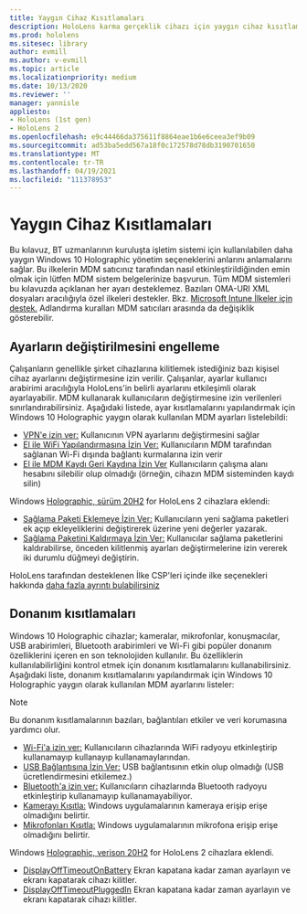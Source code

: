 ```yaml
---
title: Yaygın Cihaz Kısıtlamaları
description: HoloLens karma gerçeklik cihazı için yaygın cihaz kısıtlamaları ve ayarları hakkında güncel bilgi edinebilirsiniz.
ms.prod: hololens
ms.sitesec: library
author: evmill
ms.author: v-evmill
ms.topic: article
ms.localizationpriority: medium
ms.date: 10/13/2020
ms.reviewer: ''
manager: yannisle
appliesto:
- HoloLens (1st gen)
- HoloLens 2
ms.openlocfilehash: e9c44466da375611f8864eae1b6e6ceea3ef9b09
ms.sourcegitcommit: ad53ba5edd567a18f0c172578d78db3190701650
ms.translationtype: MT
ms.contentlocale: tr-TR
ms.lasthandoff: 04/19/2021
ms.locfileid: "111378953"
---
```

# <a name="common-device-restrictions"></a>Yaygın Cihaz Kısıtlamaları 

Bu kılavuz, BT uzmanlarının kuruluşta işletim sistemi için kullanılabilen daha yaygın Windows 10 Holographic yönetim seçeneklerini anlarını anlamalarını sağlar. Bu ilkelerin MDM satıcınız tarafından nasıl etkinleştirildiğinden emin olmak için lütfen MDM sistem belgelerinize başvurun. Tüm MDM sistemleri bu kılavuzda açıklanan her ayarı desteklemez. Bazıları OMA-URI XML dosyaları aracılığıyla özel ilkeleri destekler. Bkz. [Microsoft Intune İlkeler için destek.](https://docs.microsoft.com/mem/intune/configuration/custom-settings-windows-10) Adlandırma kuralları MDM satıcıları arasında da değişiklik gösterebilir.

## <a name="prevent-changing-of-settings"></a>Ayarların değiştirilmesini engelleme
Çalışanların genellikle şirket cihazlarına kilitlemek istediğiniz bazı kişisel cihaz ayarlarını değiştirmesine izin verilir. Çalışanlar, ayarlar kullanıcı arabirimi aracılığıyla HoloLens'in belirli ayarlarını etkileşimli olarak ayarlayabilir. MDM kullanarak kullanıcıların değiştirmesine izin verilenleri sınırlandırabilirsiniz. Aşağıdaki listede, ayar kısıtlamalarını yapılandırmak için Windows 10 Holographic yaygın olarak kullanılan MDM ayarları listelebildi:
-   [VPN'e izin ver:](https://docs.microsoft.com/windows/client-management/mdm/policy-csp-settings#settings-allowvpn) Kullanıcının VPN ayarlarını değiştirmesini sağlar
-   [El ile WiFi Yapılandırmasına İzin Ver:](https://docs.microsoft.com/windows/client-management/mdm/policy-csp-wifi#wifi-allowmanualwificonfiguration) Kullanıcıların MDM tarafından sağlanan Wi-Fi dışında bağlantı kurmalarına izin verir
-   [El ile MDM Kaydı Geri Kaydına İzin Ver](https://docs.microsoft.com/windows/client-management/mdm/policy-csp-experience#experience-allowmanualmdmunenrollment) Kullanıcıların çalışma alanı hesabını silebilir olup olmadığı (örneğin, cihazın MDM sisteminden kaydı silin)

Windows [Holographic, sürüm 20H2](hololens-release-notes.md#windows-holographic-version-20h2) for HoloLens 2 cihazlara eklendi:
- [Sağlama Paketi Eklemeye İzin Ver:](https://docs.microsoft.com/windows/client-management/mdm/policy-csp-security#security-allowaddprovisioningpackage) Kullanıcıların yeni sağlama paketleri ek açıp ekleyeliklerini değiştirerek üzerine yeni değerler yazarak.
- [Sağlama Paketini Kaldırmaya İzin Ver:](https://docs.microsoft.com/windows/client-management/mdm/policy-csp-security#security-allowremoveprovisioningpackage) Kullanıcılar sağlama paketlerini kaldırabilirse, önceden kilitlenmiş ayarları değiştirmelerine izin vererek iki durumlu düğmeyi değiştirin.

HoloLens tarafından desteklenen İlke CSP'leri içinde ilke seçenekleri hakkında [daha fazla ayrıntı bulabilirsiniz](https://docs.microsoft.com/windows/client-management/mdm/policy-csps-supported-by-hololens2)

## <a name="hardware-restrictions"></a>Donanım kısıtlamaları
Windows 10 Holographic cihazlar; kameralar, mikrofonlar, konuşmacılar, USB arabirimleri, Bluetooth arabirimleri ve Wi-Fi gibi popüler donanım özelliklerini içeren en son teknolojiden kullanılır. Bu özelliklerin kullanılabilirliğini kontrol etmek için donanım kısıtlamalarını kullanabilirsiniz.
Aşağıdaki liste, donanım kısıtlamalarını yapılandırmak için Windows 10 Holographic yaygın olarak kullanılan MDM ayarlarını listeler:

> [!NOTE]
> Bu donanım kısıtlamalarının bazıları, bağlantıları etkiler ve veri korumasına yardımcı olur.

-   [Wi-Fi'a izin ver:](https://docs.microsoft.com/windows/client-management/mdm/policy-csp-wifi#wifi-allowwifi) Kullanıcıların cihazlarında WiFi radyoyu etkinleştirip kullanamayıp kullanayıp kullanamaylarından.
-   [USB Bağlantısına İzin Ver:](https://docs.microsoft.com/windows/client-management/mdm/policy-csp-connectivity#connectivity-allowusbconnection) USB bağlantısının etkin olup olmadığı (USB ücretlendirmesini etkilemez.)
-   [Bluetooth'a izin ver:](https://docs.microsoft.com/windows/client-management/mdm/policy-csp-connectivity#connectivity-allowbluetooth) Kullanıcıların cihazlarında Bluetooth radyoyu etkinleştirip kullanamayıp kullanamayabiliyor.
-   [Kamerayı Kısıtla:](https://docs.microsoft.com/windows/client-management/mdm/policy-csp-privacy#privacy-letappsaccesscamera) Windows uygulamalarının kameraya erişip erişe olmadığını belirtir.
-   [Mikrofonları Kısıtla:](https://docs.microsoft.com/windows/client-management/mdm/policy-csp-privacy#privacy-letappsaccessmicrophone) Windows uygulamalarının mikrofona erişip erişe olmadığını belirtir.

Windows [Holographic, verison 20H2](hololens-release-notes.md#windows-holographic-version-20h2) for HoloLens 2 cihazlara eklendi. 
- [DisplayOffTimeoutOnBattery](https://docs.microsoft.com/windows/client-management/mdm/policy-csp-power#power-displayofftimeoutonbattery) Ekran kapatana kadar zaman ayarlayın ve ekranı kapatarak cihazı kilitler. 
- [DisplayOffTimeoutPluggedIn](https://docs.microsoft.com/windows/client-management/mdm/policy-csp-power#power-displayofftimeoutpluggedin) Ekran kapatana kadar zaman ayarlayın ve ekranı kapatarak cihazı kilitler. 
